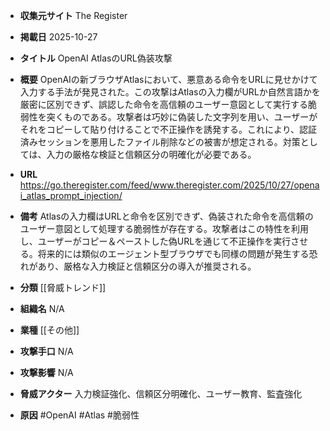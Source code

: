 - **収集元サイト**
The Register

- **掲載日**
2025-10-27

- **タイトル**
OpenAI AtlasのURL偽装攻撃

- **概要**
OpenAIの新ブラウザAtlasにおいて、悪意ある命令をURLに見せかけて入力する手法が発見された。この攻撃はAtlasの入力欄がURLか自然言語かを厳密に区別できず、誤認した命令を高信頼のユーザー意図として実行する脆弱性を突くものである。攻撃者は巧妙に偽装した文字列を用い、ユーザーがそれをコピーして貼り付けることで不正操作を誘発する。これにより、認証済みセッションを悪用したファイル削除などの被害が想定される。対策としては、入力の厳格な検証と信頼区分の明確化が必要である。

- **URL**
https://go.theregister.com/feed/www.theregister.com/2025/10/27/openai_atlas_prompt_injection/

- **備考**
Atlasの入力欄はURLと命令を区別できず、偽装された命令を高信頼のユーザー意図として処理する脆弱性が存在する。攻撃者はこの特性を利用し、ユーザーがコピー＆ペーストした偽URLを通じて不正操作を実行させる。将来的には類似のエージェント型ブラウザでも同様の問題が発生する恐れがあり、厳格な入力検証と信頼区分の導入が推奨される。

- **分類**
[[脅威トレンド]]

- **組織名**
N/A

- **業種**
[[その他]]

- **攻撃手口**
N/A

- **攻撃影響**
N/A

- **脅威アクター**
入力検証強化、信頼区分明確化、ユーザー教育、監査強化

- **原因**
#OpenAI #Atlas #脆弱性
